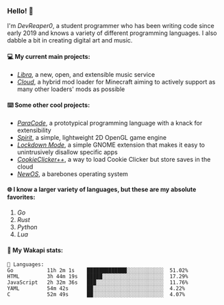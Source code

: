 ### Hello! 👋

I'm _DevReaper0_, a student programmer who has been writing code since early 2019 and knows a variety of different programming languages. I also dabble a bit in creating digital art and music.

#### 💻 My current main projects:

-   _[Libra](https://github.com/LibraMusic)_, a new, open, and extensible music service
-   _[Cloud](https://github.com/CloudLoaderMC/CloudLoader)_, a hybrid mod loader for Minecraft aiming to actively support as many other loaders' mods as possible

#### ⌨️ Some other cool projects:

-   _[ParaCode](https://github.com/ParaCodeLang/ParaCode)_, a prototypical programming language with a knack for extensibility
-   _[Spirit](https://gitlab.com/DevReaper0/SpiritEngine)_, a simple, lightweight 2D OpenGL game engine
-   _[Lockdown Mode](https://github.com/DevReaper0/GNOME-LockdownMode)_, a simple GNOME extension that makes it easy to unintrusively disallow specific apps
-   _[CookieClicker++](https://github.com/DevReaper0/CookieClickerPlusPlus)_, a way to load Cookie Clicker but store saves in the cloud
-   _[NewOS](https://github.com/DevReaper0/NewOS)_, a barebones operating system

#### 🌐 I know a larger variety of languages, but these are my absolute favorites:

1. _Go_
2. _Rust_
3. _Python_
4. _Lua_

#### 📡 My Wakapi stats:

```text
💾 Languages:
Go           11h 2m 1s    █████████████░░░░░░░░░░░░  51.02%
HTML         3h 44m 19s   █████░░░░░░░░░░░░░░░░░░░░  17.29%
JavaScript   2h 32m 36s   ███░░░░░░░░░░░░░░░░░░░░░░  11.76%
YAML         54m 42s      ██░░░░░░░░░░░░░░░░░░░░░░░  4.22%
C            52m 49s      ██░░░░░░░░░░░░░░░░░░░░░░░  4.07%
```
